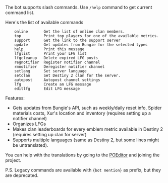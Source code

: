 The bot supports slash commands. Use `/help` command to get current command list.

Here's the list of available commands
```
    online       Get the list of online clan members.
    top          Print top players for one of the available metrics.
    support      Get the link to the support server
    update       Get updates from Bungie for the selected types
    help         Print this message
    lfglist      Print your LFG list
    lfgcleanup   Delete expired LFG posts
    regnotifier  Register notifier channel
    rmnotifier   Deregister notifier channel
    setlang      Set server language
    setclan      Set Destiny 2 clan for the server.
    autopost     Autopost channel settings
    lfg          Create an LFG message
    editlfg      Edit LFG message
```

Features:

 - Gets updates from Bungie's API, such as weekly/daily reset info, Spider materials costs, Xur's location and inventory (requires setting up a notifier channel)
 - Organizes LFGs
 - Makes clan leaderboards for every emblem metric available in Destiny 2 (requires setting up clan for server)
 - Supports multiple languages (same as Destiny 2, but some lines might be untranslated).

You can help with the translations by going to the [POEditor](https://poeditor.com/join/project/r0GBXOfyqt) and joining the project.

P.S. Legacy commands are available with `{bot mention}` as prefix, but they are deprecated.